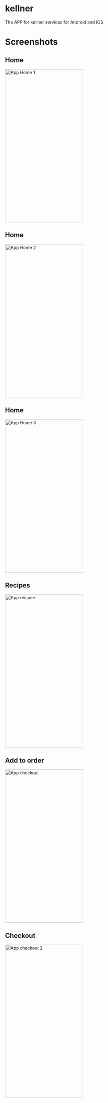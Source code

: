 # kellner
The APP for kellner services for Android and iOS

# Screenshots

## Home
<img src="https://firebasestorage.googleapis.com/v0/b/kellner-a0864.appspot.com/o/images%2Fscreenshots%2FSimulator%20Screen%20Shot%20-%20iPhone%2012%20-%202022-09-03%20at%2011.05.38.png?alt=media&token=c0ee6f2e-ec55-4b72-adaf-1ec9e38a8c8f" alt="App Home 1" style="width:255px;height:500px"/>

## Home
<img src="https://firebasestorage.googleapis.com/v0/b/kellner-a0864.appspot.com/o/images%2Fscreenshots%2FSimulator%20Screen%20Shot%20-%20iPhone%2012%20-%202022-09-03%20at%2011.07.03.png?alt=media&token=b2907351-a24e-4a0c-863e-4f29cd7ab3a3" alt="App Home 2" style="width:255px;height:500px"/>

## Home
<img src="https://firebasestorage.googleapis.com/v0/b/kellner-a0864.appspot.com/o/images%2Fscreenshots%2FSimulator%20Screen%20Shot%20-%20iPhone%2012%20-%202022-09-03%20at%2011.07.19.png?alt=media&token=8962fdf3-dcbe-4263-a55c-d3dfd9316f34" alt="App Home 3" style="width:255px;height:500px"/>

## Recipes
<img src="https://firebasestorage.googleapis.com/v0/b/kellner-a0864.appspot.com/o/images%2Fscreenshots%2FSimulator%20Screen%20Shot%20-%20iPhone%2012%20-%202022-09-03%20at%2011.08.13.png?alt=media&token=737988c0-2c25-4a57-a275-781a4577895b" alt="App recipse" style="width:255px;height:500px"/>


## Add to order
<img src="https://firebasestorage.googleapis.com/v0/b/kellner-a0864.appspot.com/o/images%2Fscreenshots%2FSimulator%20Screen%20Shot%20-%20iPhone%2012%20-%202022-09-03%20at%2011.08.58.png?alt=media&token=b5be5882-3ae6-47e6-a8a3-c64429372d5a" alt="App checkout" style="width:255px;height:500px"/>

## Checkout
<img src="https://firebasestorage.googleapis.com/v0/b/kellner-a0864.appspot.com/o/images%2Fscreenshots%2FSimulator%20Screen%20Shot%20-%20iPhone%2012%20-%202022-09-03%20at%2011.09.50.png?alt=media&token=06c77d40-95c3-49f3-bb3f-4513d48da03f" alt="App checkout 2" style="width:255px;height:500px"/>
